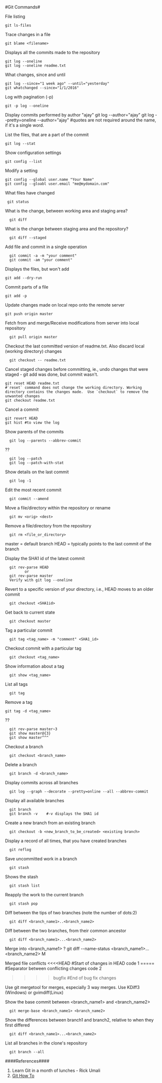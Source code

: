 #Git Commands#
 
File listing

    git ls-files

Trace changes in a file
  
    git blame <filename>

Displays all the commits made to the repository
 
    git log --oneline
    git log --oneline readme.txt

What changes, since and until
```
git log --since="1 week ago" --until="yesterday"
git whatchanged --since="1/1/2016"
```

Log with pagination (-p)

    git -p log --oneline

Display commits performed by author "ajay"
    git log --author="ajay"
    git log --pretty=oneline --author="ajay" #quotes are not required around the name, if it's a single word.

List the files, that are a part of the commit

    git log --stat

Show configuration settings

    git config --list

Modify a setting

    git config --global user.name "Your Name"
    git config --gloabl user.email "me@mydomain.com"

What files have changed

     git status

What is the change, between working area and staging area?

      git diff

What is the change between staging area and the repository?
 
      git diff --staged

Add file and commit in a single operation

      git commit -a -m "your comment"
      git commit -am "your comment"

Displays the files, but won't add

    git add --dry-run

Commit parts of a file
 
    git add -p

Update changes made on local repo onto the remote server
```
git push origin master
```
Fetch from and merge/Receive modifications from server into local repository
   
      git pull origin master
Checkout the last committed version of readme.txt.  Also discard local (working directory) changes

      git checkout -- readme.txt
Cancel staged changes before committing, ie., undo changes that were staged - git add was done, but commit wasn't.  
```
git reset HEAD readme.txt
#`reset` command does not change the working directory. Working directory contains the changes made.  Use `checkout` to remove the unwanted changes
git checkout readme.txt
```
Cancel a commit
```
git revert HEAD
git hist #to view the log
```

Show parents of the commits

      git log --parents --abbrev-commit

??
      
      git log --patch
      git log --patch-with-stat

Show details on the last commit

      git log -1

Edit the most recent commit

      git commit --amend

Move a file/directory within the repository or rename

      git mv <orig> <dest>

Remove a file/directory from the repository

      git rm <file_or_directory>

master = default branch
HEAD   = typically points to the last commit of the branch

Display the SHA1 id of the latest commit
 
      git rev-parse HEAD 
             or
      git rev-parse master
      Verify with git log --oneline

Revert to a specific version of your directory, i.e., HEAD moves to an older commit
 
      git checkout <SHA1id>

Get back to current state
 
      git checkout master

Tag a particular commit

      git tag <tag_name> -m "comment" <SHA1_id>

Checkout commit with a particular tag

      git checkout <tag_name> 

Show information about a tag

      git show <tag_name>

List all tags

      git tag 
Remove a tag
```
git tag -d <tag_name>
```
??
   
      git rev-parse master~3
      git show master@{3}
      git show master^^^

Checkout a branch
      
      git checkout <branch_name>

Delete a branch

      git branch -d <branch_name>
      
Display commits across all branches

      git log --graph --decorate --pretty=online --all --abbrev-commit

Display all available branches

      git branch
      git branch -v    #-v displays the SHA1 id
Create a new branch from an existing branch
      
      git checkout -b <new_branch_to_be_created> <existing branch>
Display a record of all times, that you have created branches

      git reflog
Save uncommitted work in a branch
  
      git stash
Shows the stash

      git stash list
Reapply the work to the current branch

      git stash pop
Diff between the tips of two branches (note the number of dots:2)

      git diff <branch_name1>..<branch_name2>
Diff between the two branches, from their common ancestor

      git diff <branch_name1>...<branch_name2>

Merge <filename> into <branch_name1> ?
      git diff --name-status <branch_name1>...<branch_name2> M <filename>
 
Merged file conflicts
<<<<HEAD    #Start of changes in HEAD
   code 1
=====       #Separator between conflicting changes
   code 2
>>>>bugfix  #End of bug fix changes

Use git mergetool for merges, especially 3 way merges.  Use KDiff3 (Windows) or gvimdiff(Linux)

Show the base commit between <branch_name1> and <branch_name2>
     
      git merge-base <branch_name1> <branch_name2>
Show the differences between branch1 and branch2, relative to when they first differed

      git diff <branch_name1>...<branch_name2>
List all branches in the clone's repository
   
      git branch --all

####References####

1. Learn Git in a month of lunches - Rick Umali 
2. [Git How To](http://githowto.com/)






 
